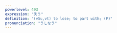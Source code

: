 ```yaml
---
powerlevel: 493
expression: "失う"
definition: "(v5u,vt) to lose; to part with; (P)"
pronunciation: "うしなう"
---
```

